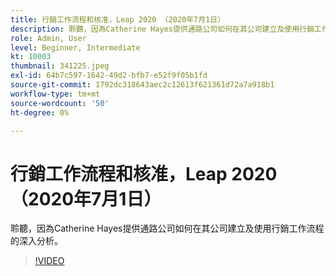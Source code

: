 ```yaml
---
title: 行銷工作流程和核准，Leap 2020 （2020年7月1日）
description: 聆聽，因為Catherine Hayes提供通路公司如何在其公司建立及使用行銷工作流程的深入分析。
role: Admin, User
level: Beginner, Intermediate
kt: 10003
thumbnail: 341225.jpeg
exl-id: 64b7c597-1642-49d2-bfb7-e52f9f05b1fd
source-git-commit: 1792dc318643aec2c12613f621361d72a7a918b1
workflow-type: tm+mt
source-wordcount: '50'
ht-degree: 0%

---
```


# 行銷工作流程和核准，Leap 2020 （2020年7月1日）

聆聽，因為Catherine Hayes提供通路公司如何在其公司建立及使用行銷工作流程的深入分析。

>[!VIDEO](https://video.tv.adobe.com/v/341225/?quality=12&learn=on)
